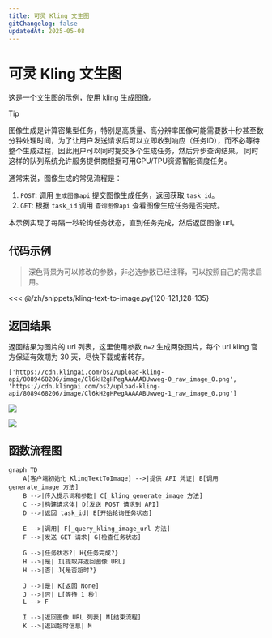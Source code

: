 ```yaml
---
title: 可灵 Kling 文生图
gitChangelog: false
updatedAt: 2025-05-08
---
```


# 可灵 Kling 文生图

这是一个文生图的示例，使用 kling 生成图像。

> [!TIP]
> 图像生成是计算密集型任务，特别是高质量、高分辨率图像可能需要数十秒甚至数分钟处理时间，为了让用户发送请求后可以立即收到响应（任务ID），而不必等待整个生成过程，因此用户可以同时提交多个生成任务，然后异步查询结果。
> 同时这样的队列系统允许服务提供商根据可用GPU/TPU资源智能调度任务。

通常来说，图像生成的常见流程是：

1. `POST`: 调用 `生成图像api` 提交图像生成任务，返回获取 `task_id`。
2. `GET`: 根据 `task_id` 调用 `查询图像api` 查看图像生成任务是否完成。

本示例实现了每隔一秒轮询任务状态，直到任务完成，然后返回图像 url。

## 代码示例

> 深色背景为可以修改的参数，非必选参数已经注释，可以按照自己的需求启用。


<<< @/zh/snippets/kling-text-to-image.py{120-121,128-135}


## 返回结果

返回结果为图片的 url 列表，这里使用参数 `n=2` 生成两张图片，每个 url kling 官方保证有效期为 30 天，尽快下载或者转存。

```
['https://cdn.klingai.com/bs2/upload-kling-api/8089468206/image/Cl6kH2gHPegAAAAABUwweg-0_raw_image_0.png', 'https://cdn.klingai.com/bs2/upload-kling-api/8089468206/image/Cl6kH2gHPegAAAAABUwweg-1_raw_image_0.png']
```

![](https://cdn.jsdelivr.net/gh/timerring/scratchpad2023/2024/2025-05-11-20-50-49.png)

![](https://cdn.jsdelivr.net/gh/timerring/scratchpad2023/2024/2025-05-11-20-51-02.png)

## 函数流程图

```mermaid
graph TD
    A[客户端初始化 KlingTextToImage] -->|提供 API 凭证| B[调用 generate_image 方法]
    B -->|传入提示词和参数| C[_kling_generate_image 方法]
    C -->|构建请求体| D[发送 POST 请求到 API]
    D -->|返回 task_id| E[开始轮询任务状态]
    
    E -->|调用| F[_query_kling_image_url 方法]
    F -->|发送 GET 请求| G[检查任务状态]
    
    G -->|任务状态?| H{任务完成?}
    H -->|是| I[提取并返回图像 URL]
    H -->|否| J{是否超时?}
    
    J -->|是| K[返回 None]
    J -->|否| L[等待 1 秒]
    L --> F
    
    I -->|返回图像 URL 列表| M[结束流程]
    K -->|返回超时信息| M
```